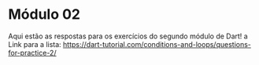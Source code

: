 # Módulo 02

Aqui estão as respostas para os exercícios do segundo módulo de Dart!
a
Link para a lista: https://dart-tutorial.com/conditions-and-loops/questions-for-practice-2/
